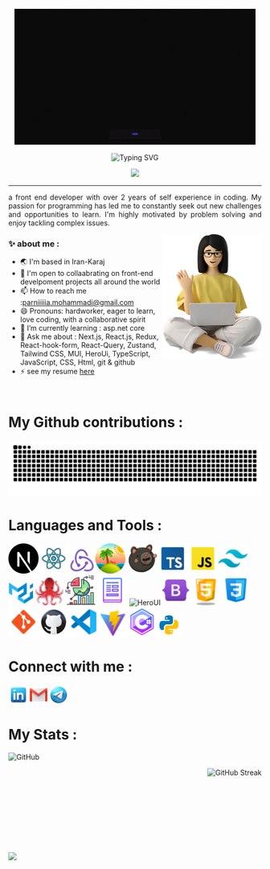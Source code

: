 <p align=center><img src="./src/glass.gif"/></p>
<p align="center"><img src="https://readme-typing-svg.demolab.com?font=Protest+Riot&size=30&duration=6000&pause=1000&color=F77A1F&random=false&width=435&lines=Hello%2C+I'm+Parnia+Mohammadi;Welcome+to+my+Github+profile" alt="Typing SVG" /></p>
<p align="center">
  <img src="https://visitcount.itsvg.in/api?id=Parnia-mohammadi&label=Profile%20Views&color=2&icon=5&pretty=false" />
</p>
<hr/>
<p style="text-align:justify;">a front end developer with over 2 years of self experience in coding. My passion for programming has led me to constantly seek out new challenges and opportunities to learn. I'm highly motivated by problem solving and enjoy tackling complex issues.</p>
<p><img align="right" src="./src/sitter.png" height="250" /></p>
<h3>✨ about me :</h3>
<ul>
  <li> 🌏 I'm based in Iran-Karaj</li>
  <li> 🤝 I'm open to collaabrating on front-end develpoment projects all around the world</li>
  <li> 📫 How to reach me :<a href="mailto:parniiiiia.mohammadi@gmail.com">parniiiiia.mohammadi@gmail.com</a></li>
  <li> 😄 Pronouns: hardworker, eager to learn, love coding, with a collaborative spirit</li>
  <li> 🌱 I’m currently learning : asp.net core</li>
  <li>  💬 Ask me about : Next.js, React.js, Redux, React-hook-form, React-Query, Zustand, Tailwind CSS, MUI, HeroUi, TypeScript, JavaScript, CSS, Html, git & github</li>
  <li> ⚡ see my resume <a href="https://mstorage2.jobinjacdn.com/records/files/uploads/documents/7d576d85-8d73-4755-8f39-17f457dbe674.pdf?requester=352e3233372e32312e3337&resource=753a32323033343630&from=63765f7472616e73&X-Amz-Content-Sha256=e3b0c44298fc1c149afbf4c8996fb92427ae41e4649b934ca495991b7852b855&X-Amz-Algorithm=AWS4-HMAC-SHA256&X-Amz-Credential=oetSom924MQvtCRu9N6vvQ4bt8cG9HSpRnxWU756SyWy5NVt6nTpmfA9aV2b%2F20250422%2F%2Fs3%2Faws4_request&X-Amz-Date=20250422T154542Z&X-Amz-SignedHeaders=host&X-Amz-Expires=1800&X-Amz-Signature=352afa1010fd22b2e407da22b2bcb6b9eebb25f62ebe6d0a107f5aba302dddd8">here</a></li>
</ul>
<br/>
<h1>My Github contributions :</h1>
<picture>
  <source media="(prefers-color-scheme: dark)" srcset="https://raw.githubusercontent.com/Parnia-mohammadi/Parnia-mohammadi/output/github-contribution-grid-snake-dark.svg">
  <source media="(prefers-color-scheme: light)" srcset="https://raw.githubusercontent.com/parnia-mohammadi/Parnia-mohammadi/output/github-contribution-grid-snake.svg">
  <img alt="github contribution grid snake animation" src="https://raw.githubusercontent.com/Parnia-mohammadi/Parnia-mohammadi/output/github-contribution-grid-snake.svg">
</picture>
<h1>Languages and Tools :</h1>
<p><img src="./src/NextJs.png" width="60px" title="Next.JS"/><img src="./src/react-jspng.png" width="60" title="React.JS"/><img src="./src/redux-48.png" width="53" title="Redux.JS"/><img src="./src/reactQuery.png" width="60" title="React-Query"/>   <img src="./src/zustand.ico" width="60px" title="Zustand"/><img src="./src/typescript.png" width="60" title="TypeScript"/><img src="./src/javascriptb.png" width="60" title="JavaScript"/><img src="./src/tailwind.png" width="60" title="Tailwind-CSS"/>    <img src="./src/MUI.png" width="50" title="Material-UI"/>    <img src="./src/logos--testing-library.svg" width="55" title="React-testing-library"/>     <img src="./src/chartJs.png" width="60" alt="Chart.js" title="Chart.JS"/>  <img src="./src/form.png" width="60px" title="React-hook-form"/>   <img src="./src/HeroUI.ico" width="60" title="HeroUI"/><img src="./src/bootstrap.png" width="60" title="BootStrap"/><img src="./src/html.png" width="60" title="HTML"/><img src="./src/css.png" width="60" title="CSS"/><img src="./src/git.png" width="60" title="Git"/><img src="./src/github.png" width="60" title="GitHub"/><img src="./src/vscode.png" width="60" title="VSCode"/><img src="./src/vite-logo.png" width="56" title="Vite"/><img src="./src/c sharp.png" width="60" title="C#"/><img src="./src/python.png" title="Python"/></p>
<h1>Connect with me :</h1>
<p>
  <a href="https://www.linkedin.com/in/parnia-mohammadi-1a7552227"><img src="./src/linkedin.png" width="40"/></a><a href="mailto:parniiiiia.mohammadi@gmail.com"><img src="./src/gmail.png" width="40"/></a><a href="https://t.me/Parnia_mohammadi"><img src="./src/telegram.png" width="40"/></a></p>
<h1>My Stats :</h1>
<p><img src="https://github-readme-stats.vercel.app/api?username=Parnia-mohammadi&show_icons=true&theme=highcontrast" alt="GitHub"/></p>
<p><img align="right" src="https://streak-stats.demolab.com?user=Parnia-mohammadi&theme=yellowdark" alt="GitHub Streak" /></p>
<br/>
<br/>
<br/>
<br/>
<br/>
<br/>
<br/>
<br/>
<br/>
<p><img align="left" src="https://github-readme-stats.vercel.app/api/top-langs/?username=Parnia-mohammadi&layout=compact&theme=highcontrast"/></p>
<!--
Here are some ideas to get you started:

- 🔭

- 🤔
  -->
